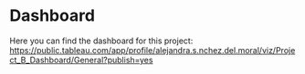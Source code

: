# Dashboard 

Here you can find the dashboard for this project:
https://public.tableau.com/app/profile/alejandra.s.nchez.del.moral/viz/Project_B_Dashboard/General?publish=yes
